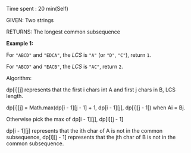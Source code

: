 Time spent :  20 min(Self)

GIVEN: Two strings 

RETURNS: The longest common subsequence



**Example 1:**

For `"ABCD"` and `"EDCA"`, the *LCS* is `"A"` (or `"D"`, `"C"`), return `1`.

For `"ABCD"` and `"EACB"`, the *LCS* is `"AC"`, return `2`.



Algorithm:

dp\[i][j] represents that the first i chars int A and first j chars in B, LCS length.

dp\[i][j] = Math.max(dp\[i - 1][j - 1] + 1, dp\[i - 1][j], dp\[i][j - 1]) when Ai = Bj.

Otherwise pick the max of dp\[i - 1][j], dp\[i][j - 1]

dp\[i - 1][j] represents that the ith char of A is not in the common subsequence, dp\[i][j - 1] represents that the jth char of B is not in the common subsequence.